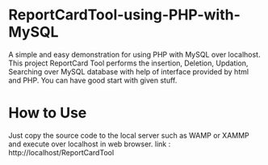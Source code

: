# ReportCardTool-using-PHP-with-MySQL
A simple and easy demonstration for using PHP with MySQL over localhost. This project ReportCard Tool performs the insertion, Deletion, Updation, Searching over MySQL database with help of interface provided by html and PHP. You can have good start with given stuff.
# How to Use
Just copy the source code to the local server such as WAMP or XAMMP and execute over localhost in web browser.
link : http://localhost/ReportCardTool



